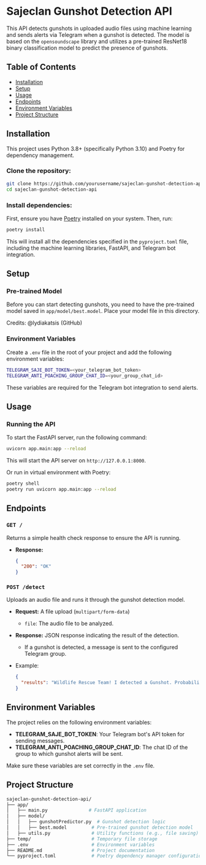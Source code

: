 # Sajeclan Gunshot Detection API

This API detects gunshots in uploaded audio files using machine learning and sends alerts via Telegram when a gunshot is detected. The model is based on the `opensoundscape` library and utilizes a pre-trained ResNet18 binary classification model to predict the presence of gunshots.

## Table of Contents

- [Installation](#installation)
- [Setup](#setup)
- [Usage](#usage)
- [Endpoints](#endpoints)
- [Environment Variables](#environment-variables)
- [Project Structure](#project-structure)

## Installation

This project uses Python 3.8+ (specifically Python 3.10) and Poetry for dependency management.

### Clone the repository:

```bash
git clone https://github.com/yourusername/sajeclan-gunshot-detection-api.git
cd sajeclan-gunshot-detection-api
```

### Install dependencies:

First, ensure you have [Poetry](https://python-poetry.org/docs/#installation) installed on your system. Then, run:

```bash
poetry install
```

This will install all the dependencies specified in the `pyproject.toml` file, including the machine learning libraries, FastAPI, and Telegram bot integration.

## Setup

### Pre-trained Model

Before you can start detecting gunshots, you need to have the pre-trained model saved in `app/model/best.model`. Place your model file in this directory.

Credits: @lydiakatsis (GitHub)

### Environment Variables

Create a `.env` file in the root of your project and add the following environment variables:

```bash
TELEGRAM_SAJE_BOT_TOKEN=<your_telegram_bot_token>
TELEGRAM_ANTI_POACHING_GROUP_CHAT_ID=<your_group_chat_id>
```

These variables are required for the Telegram bot integration to send alerts.

## Usage

### Running the API

To start the FastAPI server, run the following command:

```bash
uvicorn app.main:app --reload
```

This will start the API server on `http://127.0.0.1:8000`.

Or run in virtual environment with Poetry:

```bash
poetry shell
poetry run uvicorn app.main:app --reload
```

## Endpoints

### `GET /`

Returns a simple health check response to ensure the API is running.

- **Response:**
  ```json
  {
    "200": "OK"
  }
  ```

### `POST /detect`

Uploads an audio file and runs it through the gunshot detection model.

- **Request:** A file upload (`multipart/form-data`)
  - `file`: The audio file to be analyzed.
- **Response:** JSON response indicating the result of the detection.

  - If a gunshot is detected, a message is sent to the configured Telegram group.

- Example:
  ```json
  {
    "results": "Wildlife Rescue Team! I detected a Gunshot. Probability: 82.45%"
  }
  ```

## Environment Variables

The project relies on the following environment variables:

- **TELEGRAM_SAJE_BOT_TOKEN**: Your Telegram bot's API token for sending messages.
- **TELEGRAM_ANTI_POACHING_GROUP_CHAT_ID**: The chat ID of the group to which gunshot alerts will be sent.

Make sure these variables are set correctly in the `.env` file.

## Project Structure

```bash
sajeclan-gunshot-detection-api/
├── app/
│   ├── main.py               # FastAPI application
│   ├── model/
│   │   ├── gunshotPredictor.py  # Gunshot detection logic
│   │   ├── best.model         # Pre-trained gunshot detection model
│   ├── utils.py               # Utility functions (e.g., file saving)
├── temp/                      # Temporary file storage
├── .env                       # Environment variables
├── README.md                  # Project documentation
└── pyproject.toml             # Poetry dependency manager configuration
```
